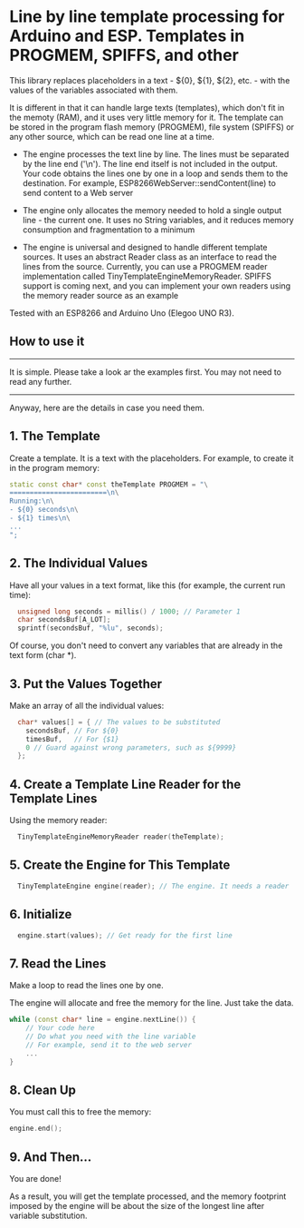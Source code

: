 # Line by line template processing for Arduino and ESP. Templates in PROGMEM, SPIFFS, and other

This library replaces placeholders in a text - ${0}, ${1}, ${2}, etc. - with the values of the variables associated with them.

It is different in that it can handle large texts (templates), which don't fit in the memoty (RAM), and it uses very little memory for it. The template can be stored in the program flash memory (PROGMEM), file system (SPIFFS) or any other source, which can be read one line at a time.

- The engine processes the text line by line. The lines must be separated by the line end ('\n'). The line end itself is not included in the output. Your code obtains the lines one by one in a loop and sends them to the destination. For example, ESP8266WebServer::sendContent(line) to send content to a Web server

- The engine only allocates the memory needed to hold a single output line - the current one. It uses no String variables, and it reduces memory consumption and fragmentation to a minimum

- The engine is universal and designed to handle different template sources. It uses an abstract Reader class as an interface to read the lines from the source. Currently, you can use a PROGMEM reader implementation called TinyTemplateEngineMemoryReader. SPIFFS support is coming next, and you can implement your own readers using the memory reader source as an example

Tested with an ESP8266 and Arduino Uno (Elegoo UNO R3).

## How to use it

---
It is simple. Please take a look ar the examples first. You may not need to read any further.

---


Anyway, here are the details in case you need them.
## 1. The Template

Create a template. It is a text with the placeholders. For example, to create it in the program memory:
```c++
static const char* const theTemplate PROGMEM = "\
========================\n\
Running:\n\
- ${0} seconds\n\
- ${1} times\n\
...
";
```
## 2. The Individual Values

Have all your values in a text format, like this (for example, the current run time):
```c++
  unsigned long seconds = millis() / 1000; // Parameter 1
  char secondsBuf[A_LOT];
  sprintf(secondsBuf, "%lu", seconds);
```

Of course, you don't need to convert any variables that are already in the text form (char *).
## 3. Put the Values Together

Make an array of all the individual values:
```c++
  char* values[] = { // The values to be substituted
    secondsBuf, // For ${0}
    timesBuf,   // For {$1}
    0 // Guard against wrong parameters, such as ${9999}
  };
```
## 4. Create a Template Line Reader for the Template Lines

Using the memory reader:
```c++
  TinyTemplateEngineMemoryReader reader(theTemplate);
```
## 5. Create the Engine for This Template

```c++
  TinyTemplateEngine engine(reader); // The engine. It needs a reader
```
## 6. Initialize

```c++
  engine.start(values); // Get ready for the first line
```
## 7. Read the Lines

Make a loop to read the lines one by one.

The engine will allocate and free the memory for the line. Just take the data.

```c++
while (const char* line = engine.nextLine()) {
    // Your code here
    // Do what you need with the line variable
    // For example, send it to the web server
    ...
}
```
## 8. Clean Up

You must call this to free the memory:
```c++
engine.end();
```
## 9. And Then...

You are done!


As a result, you will get the template processed, and the memory footprint imposed by the engine will be about the size of the longest line after variable substitution.
